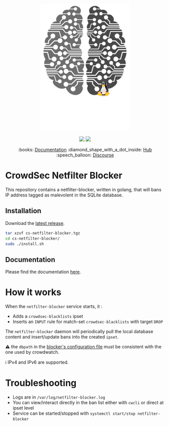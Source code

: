 <p align="center">
<img src="docs/assets/crowdsec_linux_logo.png" alt="CrowdSec" title="CrowdSec" width="280" height="400" />
</p>
<p align="center">
<img src="https://img.shields.io/badge/build-pass-green">
<img src="https://img.shields.io/badge/tests-pass-green">
</p>
<p align="center">
:books: <a href="https://docs.crowdsec.net/blockers/netfilter/installation/">Documentation</a>
:diamond_shape_with_a_dot_inside: <a href="https://hub.crowdsec.net">Hub</a>
:speech_balloon: <a href="https://discourse.crowdsec.net">Discourse </a>
</p>

# CrowdSec Netfilter Blocker

This repository contains a netfilter-blocker, written in golang, that will bans IP address tagged as malevolent in the SQLite database.

## Installation

Download the [latest release](https://github.com/crowdsecurity/cs-netfilter-blocker/releases).

```bash
tar xzvf cs-netfilter-blocker.tgz
cd cs-netfilter-blocker/
sudo ./install.sh
```

## Documentation

Please find the documentation [here](https://docs.crowdsec.net/blockers/netfilter/installation/).

# How it works

When the `netfilter-blocker` service starts, it :
 - Adds a `crowdsec-blacklists` ipset
 - Inserts an `INPUT` rule for match-set `crowdsec-blacklists` with target `DROP`
 
The `netfilter-blocker` daemon will periodically pull the local database content and insert/update bans into the created `ipset`.

:warning: the `dbpath` in the [blocker's configuration file](https://github.com/crowdsecurity/cs-netfilter-blocker/blob/master/config/netfilter-blocker.yaml#L2) must be consistent with the one used by crowdwatch.

:information_source: IPv4 and IPv6 are supported.

# Troubleshooting

 - Logs are in `/var/log/netfilter-blocker.log`
 - You can view/interact directly in the ban list either with `cwcli` or direct at ipset level
 - Service can be started/stopped with `systemctl start/stop netfilter-blocker`

